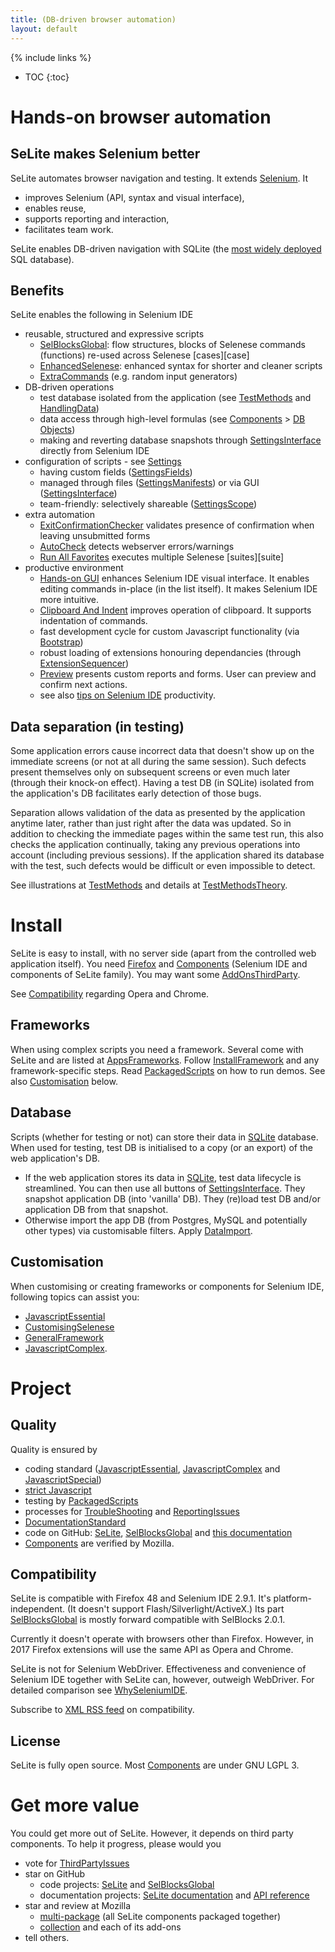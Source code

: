 ```yaml
---
title: (DB-driven browser automation)
layout: default
---
```

{% include links %}
* TOC
{:toc}

# Hands-on browser automation

## SeLite makes Selenium better
SeLite automates browser navigation and testing. It extends [Selenium](http://docs.seleniumhq.org/projects/ide/). It

 * improves Selenium (API, syntax and visual interface),
 * enables reuse,
 * supports reporting and interaction,
 * facilitates team work.

SeLite enables DB-driven navigation with SQLite (the [most widely deployed](http://www.sqlite.org/mostdeployed.html) SQL database).

## Benefits
SeLite enables the following in Selenium IDE

* reusable, structured and expressive scripts
  * [SelBlocksGlobal](SelBlocksGlobal): flow structures, blocks of Selenese commands (functions) re-used across Selenese [cases][case]
  * [EnhancedSelenese](EnhancedSelenese): enhanced syntax for shorter and cleaner scripts
  * [ExtraCommands](ExtraCommands) (e.g. random input generators)
* DB-driven operations
  * test database isolated from the application (see [TestMethods](TestMethods) and [HandlingData](HandlingData))
  * data access through high-level formulas (see [Components](Components) > [DB Objects](Components#db-objects))
  * making and reverting database snapshots through [SettingsInterface](SettingsInterface) directly from Selenium IDE
* configuration of scripts - see [Settings](Settings)
  * having custom fields ([SettingsFields](SettingsFields))
  * managed through files ([SettingsManifests](SettingsManifests)) or via GUI ([SettingsInterface](SettingsInterface))
  * team-friendly: selectively shareable ([SettingsScope](SettingsScope))
* extra automation
  * [ExitConfirmationChecker](ExitConfirmationChecker) validates presence of confirmation when leaving unsubmitted forms
  * [AutoCheck](AutoCheck) detects webserver errors/warnings
  * [Run All Favorites](https://addons.mozilla.org/en-US/firefox/addon/selite-run-all-favorites/) executes multiple Selenese [suites][suite]
* productive environment
  * [Hands-on GUI](SeleniumIDEtips#hands-on-gui) enhances Selenium IDE visual interface. It enables editing commands in-place (in the list itself). It makes Selenium IDE more intuitive.
  * [Clipboard And Indent](https://addons.mozilla.org/en-US/firefox/addon/selite-clipboard-and-indent/) improves operation of clibpoard. It supports indentation of commands.
  * fast development cycle for custom Javascript functionality (via [Bootstrap](Bootstrap))
  * robust loading of extensions honouring dependancies (through [ExtensionSequencer](ExtensionSequencer))
  * [Preview](Preview) presents custom reports and forms. User can preview and confirm next actions.
  * see also [tips on Selenium IDE](SeleniumIDEtips) productivity.

## Data separation (in testing)
Some application errors cause incorrect data that doesn't show up on the immediate screens (or not at all during the same session). Such defects present themselves only on subsequent screens or even much later (through their knock-on effect). Having a test DB (in SQLite) isolated from the application's DB facilitates early detection of those bugs.

Separation allows validation of the data as presented by the application anytime later, rather than just right after the data was updated. So in addition to checking the immediate pages within the same test run, this also checks the application continually, taking any previous operations into account (including previous sessions). If the application shared its database with the test, such defects would be difficult or even impossible to detect.

See illustrations at [TestMethods](TestMethods) and details at [TestMethodsTheory](TestMethodsTheory).

# Install
SeLite is easy to install, with no server side (apart from the controlled web application itself). You need [Firefox](http://www.mozilla.org) and [Components](Components) (Selenium IDE and components of SeLite family). You may want some [AddOnsThirdParty](AddOnsThirdParty).

See [Compatibility](#compatibility) regarding Opera and Chrome.

## Frameworks
When using complex scripts you need a framework. Several come with SeLite and are listed at [AppsFrameworks](AppsFrameworks). Follow [InstallFramework](InstallFramework) and any framework-specific steps. Read [PackagedScripts](PackagedScripts) on how to run demos. See also [Customisation](index#customisation) below.

## Database
Scripts (whether for testing or not) can store their data in [SQLite](http://www.sqlite.org/) database. When used for testing, test DB is initialised to a copy (or an export) of the web application's DB.

 * If the web application stores its data in [SQLite](http://www.sqlite.org/), test data lifecycle is streamlined. You can then use all buttons of [SettingsInterface](SettingsInterface). They snapshot application DB (into 'vanilla' DB). They (re)load test DB and/or application DB from that snapshot.
 * Otherwise import the app DB (from Postgres, MySQL and potentially other types) via customisable filters. Apply [DataImport](DataImport).

## Customisation
When customising or creating frameworks or components for Selenium IDE, following topics can assist you:

* [JavascriptEssential](JavascriptEssential)
* [CustomisingSelenese](CustomisingSelenese)
* [GeneralFramework](GeneralFramework)
* [JavascriptComplex](JavascriptComplex).

# Project

## Quality
Quality is ensured by

 * coding standard ([JavascriptEssential](JavascriptEssential), [JavascriptComplex](JavascriptComplex) and [JavascriptSpecial](JavascriptSpecial))
 * [strict Javascript](JavascriptEssential#strict-javascript)
 * testing by [PackagedScripts](PackagedScripts)
 * processes for [TroubleShooting](TroubleShooting) and [ReportingIssues](ReportingIssues)
 * [DocumentationStandard](DocumentationStandard)
 * code on GitHub: [SeLite](https://github.com/SeLite/SeLite), [SelBlocksGlobal](https://github.com/SeLite/SelBlocksGlobal) and [this documentation](https://github.com/SeLite/SeLite.github.io)
 * [Components](Components) are verified by Mozilla.

## Compatibility
SeLite is compatible with Firefox 48 and Selenium IDE 2.9.1. It's platform-independent. (It doesn't support Flash/Silverlight/ActiveX.) Its part [SelBlocksGlobal](SelBlocksGlobal) is mostly forward compatible with SelBlocks 2.0.1.<!-- Comment: Regarding Adobe Flash: I have't tried https://addons.mozilla.org/en-us/firefox/addon/flex-pilot-x (https://github.com/admc/flex-pilot-x - both last updated in May 2011!), neither https://code.google.com/p/sfapi/. They inject .swf, or they need to be compiled with the Flash application, respectively.-->

Currently it doesn't operate with browsers other than Firefox. However, in 2017 Firefox extensions will use the same API as Opera and Chrome.

SeLite is not for Selenium WebDriver. Effectiveness and convenience of Selenium IDE together with SeLite can, however, outweigh WebDriver. For detailed comparison see [WhySeleniumIDE](WhySeleniumIDE).

Subscribe to [XML RSS feed](http://www.feed43.com/selite-compatibility.xml) on compatibility.<!-- Don't include that in the header of this page. It's the landing page, hence we want its RSS to reflect changes anywhere in the documentation. -->

## License
SeLite is fully open source. Most [Components](Components) are under GNU LGPL 3.

# Get more value
You could get more out of SeLite. However, it depends on third party components. To help it progress, please would you

 * vote for [ThirdPartyIssues](ThirdPartyIssues)
 * star on GitHub
   * code projects: [SeLite](https://github.com/SeLite/SeLite) and [SelBlocksGlobal](https://github.com/SeLite/SelBlocksGlobal)
   * documentation projects: [SeLite documentation](https://github.com/SeLite/SeLite.github.io) and [API reference](https://github.com/SeLite/API)
 * star and review at Mozilla
   * [multi-package](https://addons.mozilla.org/en-US/firefox/addon/selite/) (all SeLite components packaged together)
   * [collection](https://addons.mozilla.org/en-US/firefox/collections/peter-kehl/selite/) and each of its add-ons
 * tell others.
